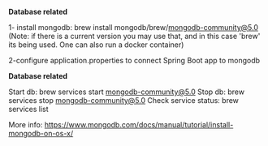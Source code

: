 
**Database related**

1- install mongodb: brew install mongodb/brew/mongodb-community@5.0
(Note: if there is a current version you may use that, and in this case 'brew' its being used. One can also run a docker container)

2-configure application.properties to connect Spring Boot app to mongodb

**Database related**

Start db: brew services start mongodb-community@5.0
Stop db: brew services stop mongodb-community@5.0
Check service status: brew services list

More info: https://www.mongodb.com/docs/manual/tutorial/install-mongodb-on-os-x/